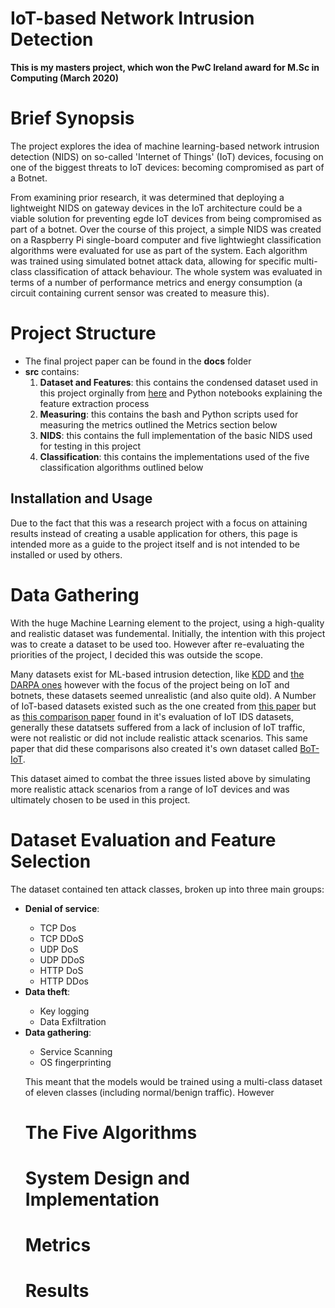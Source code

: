 # IoT-based Network Intrusion Detection

<b>This is my masters project, which won the PwC Ireland award for M.Sc in Computing (March 2020)</b>
<h1>Brief Synopsis</h1>
<p>The project explores the idea of machine learning-based network intrusion detection (NIDS) on so-called 'Internet of Things' (IoT) devices, focusing on one of the biggest threats to IoT devices: becoming compromised as part of a Botnet.</p>
<p>From examining prior research, it was determined that deploying a lightweight NIDS on gateway devices in the IoT architecture could be a viable solution for preventing egde IoT devices from being compromised as part of a botnet. Over the course of this project, a simple NIDS was created on a Raspberry Pi single-board computer and five lightwieght classification algorithms were evaluated for use as part of the system. Each algorithm was trained using simulated botnet attack data, allowing for specific multi-class classification of attack behaviour. The whole system was evaluated in terms of a number of performance metrics and energy consumption (a circuit containing current sensor was created to measure this).</p>




<h1>Project Structure</h1>
<ul>
  <li>The final project paper can be found in the <b>docs</b> folder</li>
  <li><b>src</b> contains:
    <ol>
      <li><b>Dataset and Features</b>: this contains the condensed dataset used in this project orginally from <a href="https://www.unsw.adfa.edu.au/unsw-canberra-cyber/cybersecurity/ADFA-NB15-Datasets/bot_iot.php">here</a> and Python notebooks explaining the feature extraction process</li>
      <li><b>Measuring</b>: this contains the bash and Python scripts used for measuring the metrics outlined the Metrics section below</li>
      <li><b>NIDS</b>: this contains the full implementation of the basic NIDS used for testing in this project</li>
      <li><b>Classification</b>: this contains the implementations used of the five classification algorithms outlined below</li>
</ul>  

<h2>Installation and Usage</h2>
<p>Due to the fact that this was a research project with a focus on attaining results instead of creating a usable application for others, this page is intended more as a guide to the project itself and is not intended to be installed or used by others.</p>

<h1>Data Gathering</h1>
  <p>With the huge Machine Learning element to the project, using a high-quality and realistic dataset was fundemental. Initially, the intention with this project was to create a dataset to be used too. However after re-evaluating the priorities of the project, I decided this was outside the scope.</p>
  <p>Many datasets exist for ML-based intrusion detection, like <a href="https://kdd.ics.uci.edu/databases/kddcup99/kddcup99.html">KDD</a> and <a href="https://www.ll.mit.edu/r-d/datasets">the DARPA ones</a> however with the focus of the project being on IoT and botnets, these datasets seemed unrealistic (and also quite old). A Number of IoT-based datasets existed such as the one created from <a href="https://arxiv.org/abs/1804.04159">this paper</a> but as <a href="https://arxiv.org/abs/1811.00701">this comparison paper</a> found in it's evaluation of IoT IDS datasets, generally these datatsets suffered from a lack of inclusion of IoT traffic, were not realistic or did not include realistic attack scenarios. This same paper that did these comparisons also created it's own dataset called <a href="https://www.unsw.adfa.edu.au/unsw-canberra-cyber/cybersecurity/ADFA-NB15-Datasets/bot_iot.php">BoT-IoT</a>.</p>
  <p>This dataset aimed to combat the three issues listed above by simulating more realistic attack scenarios from a range of IoT devices and was ultimately chosen to be used in this project.</p>
<h1>Dataset Evaluation and Feature Selection</h1>
<p>The dataset contained ten attack classes, broken up into three main groups:</p>
<ul>
  <li><b>Denial of service</b>:</li>
  <ul>
    <li>TCP Dos</li>
    <li>TCP DDoS</li>
    <li>UDP DoS</li>
    <li>UDP DDoS</li>
    <li>HTTP DoS</li>
    <li>HTTP DDos</li>
  </ul>  
  <li><b>Data theft</b>:</li>
  <ul>
    <li>Key logging</li>
    <li>Data Exfiltration</li>
  </ul>
  <li><b>Data gathering</b>:</li>
  <ul>
    <li>Service Scanning</li>
    <li>OS fingerprinting</li>
</ul>
  <p></p>
  <p>This meant that the models would be trained using a multi-class dataset of eleven classes (including normal/benign traffic). However
<h1>The Five Algorithms</h1>
<h1>System Design and Implementation</h1>
<h1>Metrics</h1>
<h1>Results</h1>
